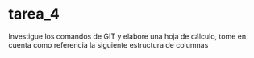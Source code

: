 # tarea_4
Investigue los comandos de GIT y elabore una hoja de cálculo, tome en cuenta como referencia la siguiente estructura de columnas
